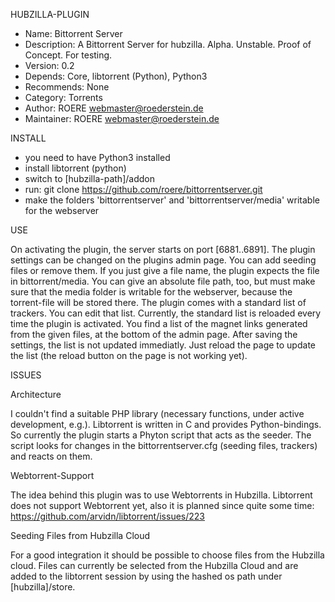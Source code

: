 HUBZILLA-PLUGIN
 * Name: Bittorrent Server
 * Description: A Bittorrent Server for hubzilla. Alpha. Unstable. Proof of Concept. For testing.
 * Version: 0.2
 * Depends: Core, libtorrent (Python), Python3
 * Recommends: None
 * Category: Torrents
 * Author: ROERE <webmaster@roederstein.de>
 * Maintainer: ROERE <webmaster@roederstein.de>


INSTALL
 - you need to have Python3 installed 
 - install libtorrent (python)
 - switch to [hubzilla-path]/addon
 - run: git clone https://github.com/roere/bittorrentserver.git
 - make the folders 'bittorrentserver' and 'bittorrentserver/media' writable for the webserver

USE

On activating the plugin, the server starts on port [6881..6891].
The plugin settings can be changed on the plugins admin page. You can add seeding files or remove them. If you just give a file name, the plugin expects the file in bittorrent/media. You can give an absolute file path, too, but must make sure that the media folder is writable for the webserver, because the torrent-file will be stored there.
The plugin comes with a standard list of trackers. You can edit that list. Currently, the standard list is reloaded every time the plugin is activated.
You find a list of the magnet links generated from the given files, at the bottom of the admin page. After saving the settings, the list is not updated immediatly. Just reload the page to update the list (the reload button on the page is not working yet).

ISSUES

Architecture

I couldn't find a suitable PHP library (necessary functions, under active development, e.g.). Libtorrent is written in C and provides Python-bindings. So currently the plugin starts a Phyton script that acts as the seeder. The script looks for changes in the bittorrentserver.cfg (seeding files, trackers) and reacts on them. 

Webtorrent-Support

The idea behind this plugin was to use Webtorrents in Hubzilla. Libtorrent does not support Webtorrent yet, also it is planned since quite some time: https://github.com/arvidn/libtorrent/issues/223

Seeding Files from Hubzilla Cloud

For a good integration it should be possible to choose files from the Hubzilla cloud. Files can currently be selected from the Hubzilla Cloud and are added to the libtorrent session by using the hashed os path under [hubzilla]/store.
